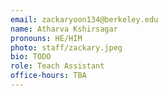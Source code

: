 ```yaml
---
email: zackaryoon134@berkeley.edu
name: Atharva Kshirsagar
pronouns: HE/HIM
photo: staff/zackary.jpeg
bio: TODO
role: Teach Assistant
office-hours: TBA
---
```

